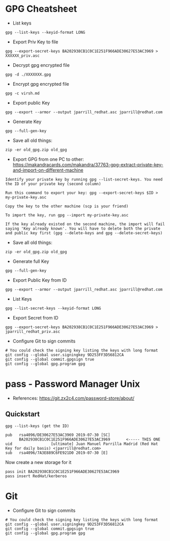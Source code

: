# GPG Cheatsheet

- List keys

```
gpg --list-keys --keyid-format LONG
```

- Export Priv Key to file

```
gpg --export-secret-keys BA202938CB1C0C1E251F966ADE30627E53AC3969 > XXXXXX_priv.asc
```

- Decrypt gpg encrypted file

```
gpg -d ./XXXXXXX.gpg
```

- Encrypt gpg encrypted file

```
gpg -c virsh.md
```

- Export public Key

```
gpg --export --armor --output jparrill_redhat.asc jparrill@redhat.com
```

- Generate Key

```
gpg --full-gen-key
```

- Save all old things:
```
zip -er old_gpg.zip old_gpg
```

- Export GPG from one PC to other: https://makandracards.com/makandra/37763-gpg-extract-private-key-and-import-on-different-machine
```
Identify your private key by running gpg --list-secret-keys. You need the ID of your private key (second column)

Run this command to export your key: gpg --export-secret-keys $ID > my-private-key.asc

Copy the key to the other machine (scp is your friend)

To import the key, run gpg --import my-private-key.asc

If the key already existed on the second machine, the import will fail saying 'Key already known'. You will have to delete both the private and public key first (gpg --delete-keys and gpg --delete-secret-keys)
```

- Save all old things:
```
zip -er old_gpg.zip old_gpg
```

- Generate full Key
```
gpg --full-gen-key
```

- Export Public Key from ID
```
gpg --export --armor --output jparrill_redhat.asc jparrill@redhat.com
```

- List Keys
```
gpg --list-secret-keys --keyid-format LONG
```

- Export Secret from ID
```
gpg --export-secret-keys BA202938CB1C0C1E251F966ADE30627E53AC3969 > jparrill_redhat_priv.asc
```

- Configure Git to sign commits
```
# You could check the signing key listing the keys with long format
git config --global user.signingkey 9D253FF3D56812CA
git config --global commit.gpgsign true
git config --global gpg.program gpg
```

# pass - Password Manager Unix

- References: https://git.zx2c4.com/password-store/about/

## Quickstart

```
gpg --list-keys (get the ID)
```

```
pub   rsa4096/DE30627E53AC3969 2019-07-30 [SC]
      BA202938CB1C0C1E251F966ADE30627E53AC3969       <----- THIS ONE
uid                 [ultimate] Juan Manuel Parrilla Madrid (Red Hat Key for daily basis) <jparrill@redhat.com>
sub   rsa4096/7A3E889C6FE921D0 2019-07-30 [E]
```

Now create a new storage for it

```
pass init BA202938CB1C0C1E251F966ADE30627E53AC3969
pass insert RedHat/kerberos
```

# Git

- Configure Git to sign commits
```
# You could check the signing key listing the keys with long format
git config --global user.signingkey 9D253FF3D56812CA
git config --global commit.gpgsign true
git config --global gpg.program gpg
```



